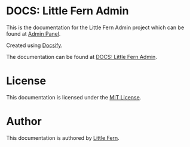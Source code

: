 # DOCS: Little Fern Admin

This is the documentation for the Little Fern Admin project which can be found at [Admin Panel](https://www.admin.littlefern.in/).

Created using [Docsify](https://docsify.js.org/).

The documentation can be found at [DOCS: Little Fern Admin](https://rohit1901.github.io/little-fern-docs/).

# License
This documentation is licensed under the [MIT License](./LICENSE).

# Author
This documentation is authored by [Little Fern](https://www.littlefern.in/).